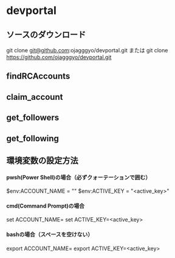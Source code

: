 # devportal

## ソースのダウンロード
git clone git@github.com:ojagggyo/devportal.git
または
git clone https://github.com/ojagggyo/devportal.git



## findRCAccounts


## claim_account


## get_followers


## get_following





## 環境変数の設定方法
#### pwsh(Power Shell)の場合（必ずクォーテーションで囲む）
$env:ACCOUNT_NAME = "<username>"
$env:ACTIVE_KEY = "<active_key>"

#### cmd(Command Prompt)の場合
set ACCOUNT_NAME=<username>
set ACTIVE_KEY=<active_key>

#### bashの場合（スペースを空けない）
export ACCOUNT_NAME=<username>
export ACTIVE_KEY=<active_key>

